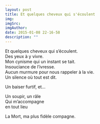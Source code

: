 ```yaml
---
layout: post
title: Et quelques cheveux qui s'écoulent
img: 
imgSrc: 
imgAuthor: 
date: 2015-01-08 22-16-58
description: ""
---
```

Et quelques cheveux qui s’écoulent.<br>
Des yeux à y vivre.<br>
Mon cynisme qui un instant se tait.<br>
Insouciance de l’ivresse.<br>
Aucun murmure pour nous rappeler à la vie.<br>
Un silence où tout est dit.<br>

Un baiser furtif, et...

Un soupir, un râle<br>
Qui m’accompagne<br>
en tout lieu

La Mort, ma plus fidèle compagne.
